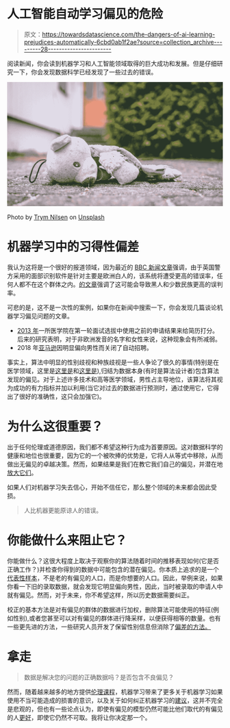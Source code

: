 # 人工智能自动学习偏见的危险

> 原文：<https://towardsdatascience.com/the-dangers-of-ai-learning-prejudices-automatically-6cbd0ab1f2ae?source=collection_archive---------28----------------------->

阅读新闻，你会读到机器学习和人工智能领域取得的巨大成功和发展。但是仔细研究一下，你会发现数据科学已经发现了一些过去的错误。

![](img/cdb074162dc6386848a29d47edab3ae4.png)

Photo by [Trym Nilsen](https://unsplash.com/@trymon?utm_source=medium&utm_medium=referral) on [Unsplash](https://unsplash.com?utm_source=medium&utm_medium=referral)

# 机器学习中的习得性偏差

我认为这将是一个很好的报道领域，因为最近的 [BBC 新闻文章](https://www.bbc.co.uk/news/technology-48222017)强调，由于英国警方采用的面部识别软件是针对主要是欧洲白人的，该系统将遭受更高的错误率，任何人都不在这个群体之内。[的文章](https://www.bbc.co.uk/news/technology-48222017)强调了这可能会导致黑人和少数民族更高的误判率。

可悲的是，这不是一次性的案例，如果你在新闻中搜索一下，你会发现几篇谈论机器学习偏见问题的文章。

*   [2013 年](https://www.theguardian.com/news/datablog/2013/aug/14/problem-with-algorithms-magnifying-misbehaviour)一所医学院在第一轮面试选拔中使用之前的申请结果来给简历打分。后来的研究表明，对于非欧洲发音的名字和女性来说，这种现象会有所减弱。
*   2018 年[亚马逊](https://phys.org/news/2018-11-amazon-sexist-hiring-algorithm-human.html)因明显偏向男性而关闭了自动招聘。

事实上，算法中明显的性别歧视和种族歧视是一些人争论了很久的事情(特别是在医学领域，这里是[这里是](https://qz.com/1367177/if-ai-is-going-to-be-the-worlds-doctor-it-needs-better-textbooks/)和[这里是](https://journalofethics.ama-assn.org/article/can-ai-help-reduce-disparities-general-medical-and-mental-health-care/2019-02)),归结为数据本身(有时是算法设计者)包含算法发现的偏见。对于上述许多技术和高等医学领域，男性占主导地位，该算法将其视为成功的有力指标并加以利用(当它对过去的数据进行预测时，通过使用它，它得出了很好的准确性，这只会加强它)。

# 为什么这很重要？

出于任何伦理或道德原因，我们都不希望这种行为成为首要原因。这对数据科学的健康和地位也很重要，因为它的一个被吹捧的优势是，它将人从等式中移除，从而做出无偏见的卓越决策。然而，如果结果是我们在教它我们自己的偏见，并潜在地[放大它们](https://medium.com/@laurahelendouglas/ai-is-not-just-learning-our-biases-it-is-amplifying-them-4d0dee75931d)。

如果人们对机器学习失去信心，开始不信任它，那么整个领域的未来都会因此受损。

> 人比机器更能原谅人的错误。

# 你能做什么来阻止它？

你能做什么？这很大程度上取决于观察你的算法随着时间的推移表现如何(它是否正确工作？)并检查你得到的数据中可能包含的潜在偏见。你本质上追求的是一个[代表性样本](https://en.wikipedia.org/wiki/Sampling_%28statistics%29)，不是老的有偏见的人口，而是你想要的人口。因此，举例来说，如果你看一下旧的录取数据，就会发现它明显偏向男性，因此，当时被录取的申请人中就有偏见。然而，对于未来，你不希望这样，所以历史数据需要纠正。

校正的基本方法是对有偏见的群体的数据进行加权，删除算法可能使用的特征(例如性别),或者您甚至可以对有偏见的群体进行降采样，以便获得相等的数量。也有一些更先进的方法，一些研究人员开发了保留性别信息但消除了[偏差的方法。](https://venturebeat.com/2018/09/07/researchers-develop-a-method-that-reduces-gender-bias-in-ai-datasets/)

# 拿走

> 数据是解决您的问题的正确数据吗？是否包含不良偏见？

然而，随着越来越多的地方提供[伦理课程](https://www.edx.org/course/ethics-and-law-in-data-and-analytics-2)，机器学习带来了更多关于机器学习如果使用不当可能造成的损害的意识，以及关于如何纠正机器学习的[建议](https://www.ft.com/content/d2a1ab08-f63e-11e7-a4c9-bbdefa4f210b)，这并不完全是悲观的，但也有一些论点认为，即使有偏见的模型仍然可能比他们取代的有偏见的人[更好](https://phys.org/news/2018-11-amazon-sexist-hiring-algorithm-human.html)，即使它仍然不可取。我将让你决定那一个。